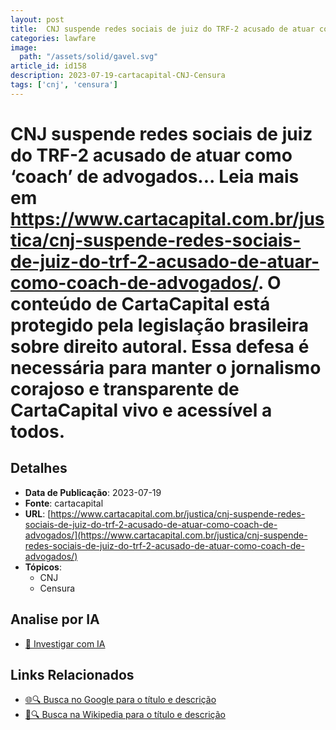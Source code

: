 ```yaml
---
layout: post
title:  CNJ suspende redes sociais de juiz do TRF-2 acusado de atuar como ‘coach’ de advogados... Leia mais em https://www.cartacapital.com.br/justica/cnj-suspende-redes-sociais-de-juiz-do-trf-2-acusado-de-atuar-como-coach-de-advogados/. O conteúdo de CartaCapital está protegido pela legislação brasileira sobre direito autoral. Essa defesa é necessária para manter o jornalismo corajoso e transparente de CartaCapital vivo e acessível a todos.
categories: lawfare
image: 
  path: "/assets/solid/gavel.svg"
article_id: id158
description: 2023-07-19-cartacapital-CNJ-Censura
tags: ['cnj', 'censura']
---
```


# CNJ suspende redes sociais de juiz do TRF-2 acusado de atuar como ‘coach’ de advogados... Leia mais em https://www.cartacapital.com.br/justica/cnj-suspende-redes-sociais-de-juiz-do-trf-2-acusado-de-atuar-como-coach-de-advogados/. O conteúdo de CartaCapital está protegido pela legislação brasileira sobre direito autoral. Essa defesa é necessária para manter o jornalismo corajoso e transparente de CartaCapital vivo e acessível a todos.

## Detalhes
- **Data de Publicação**: 2023-07-19
- **Fonte**: cartacapital
- **URL**: [https://www.cartacapital.com.br/justica/cnj-suspende-redes-sociais-de-juiz-do-trf-2-acusado-de-atuar-como-coach-de-advogados/](https://www.cartacapital.com.br/justica/cnj-suspende-redes-sociais-de-juiz-do-trf-2-acusado-de-atuar-como-coach-de-advogados/)
- **Tópicos**:
  - CNJ
  - Censura

## Analise por IA
- [🤖 Investigar com IA](https://www.perplexity.ai/search?q=%22not%C3%ADcia%20artigo%20Brasil%22%20CNJ%20suspende%20redes%20sociais%20de%20juiz%20do%20TRF-2%20acusado%20de%20atuar%20como%20%E2%80%98coach%E2%80%99%20de%20advogados...%20Leia%20mais%20em%20https%3A//www.cartacapital.com.br/justica/cnj-suspende-redes-sociais-de-juiz-do-trf-2-acusado-de-atuar-como-coach-de-advogados/.%20O%20conte%C3%BAdo%20de%20CartaCapital%20est%C3%A1%20protegido%20pela%20legisla%C3%A7%C3%A3o%20brasileira%20sobre%20direito%20autoral.%20Essa%20defesa%20%C3%A9%20necess%C3%A1ria%20para%20manter%20o%20jornalismo%20corajoso%20e%20transparente%20de%20CartaCapital%20vivo%20e%20acess%C3%ADvel%20a%20todos.%20cartacapital%202023-07-19)

## Links Relacionados
- [🌐🔍 Busca no Google para o título e descrição](https://www.google.com/search?q=%22not%C3%ADcia%20artigo%20Brasil%22%20CNJ%20suspende%20redes%20sociais%20de%20juiz%20do%20TRF-2%20acusado%20de%20atuar%20como%20%E2%80%98coach%E2%80%99%20de%20advogados...%20Leia%20mais%20em%20https%3A//www.cartacapital.com.br/justica/cnj-suspende-redes-sociais-de-juiz-do-trf-2-acusado-de-atuar-como-coach-de-advogados/.%20O%20conte%C3%BAdo%20de%20CartaCapital%20est%C3%A1%20protegido%20pela%20legisla%C3%A7%C3%A3o%20brasileira%20sobre%20direito%20autoral.%20Essa%20defesa%20%C3%A9%20necess%C3%A1ria%20para%20manter%20o%20jornalismo%20corajoso%20e%20transparente%20de%20CartaCapital%20vivo%20e%20acess%C3%ADvel%20a%20todos.%20cartacapital%202023-07-19)
- [📖🔍 Busca na Wikipedia para o título e descrição](https://pt.wikipedia.org/w/index.php?search=%22not%C3%ADcia%20artigo%20Brasil%22%20CNJ%20suspende%20redes%20sociais%20de%20juiz%20do%20TRF-2%20acusado%20de%20atuar%20como%20%E2%80%98coach%E2%80%99%20de%20advogados...%20Leia%20mais%20em%20https%3A//www.cartacapital.com.br/justica/cnj-suspende-redes-sociais-de-juiz-do-trf-2-acusado-de-atuar-como-coach-de-advogados/.%20O%20conte%C3%BAdo%20de%20CartaCapital%20est%C3%A1%20protegido%20pela%20legisla%C3%A7%C3%A3o%20brasileira%20sobre%20direito%20autoral.%20Essa%20defesa%20%C3%A9%20necess%C3%A1ria%20para%20manter%20o%20jornalismo%20corajoso%20e%20transparente%20de%20CartaCapital%20vivo%20e%20acess%C3%ADvel%20a%20todos.%20cartacapital%202023-07-19)

